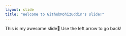 ```yaml
---
layout: slide
title: "Welcome to GithubMohizuddin's slide!"
---
```


This is my awesome slide:tada:
Use the left arrow to go back!
